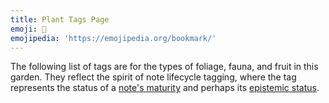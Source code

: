 ```yaml
---
title: Plant Tags Page
emoji: 🔖
emojipedia: 'https://emojipedia.org/bookmark/'
---
```

The following list of tags are for the types of foliage, fauna, and fruit in this garden. They reflect the spirit of note lifecycle tagging, where the tag represents the status of a 
[note's maturity](https://notes.andymatuschak.org/Taxonomy_of_note_types) and perhaps its
[epistemic status](https://www.gwern.net/About#confidence-tags).
